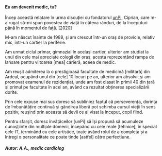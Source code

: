 
#### Eu am devenit medic, tu?

Încep această relatare în urma discuției cu fondatorul [unPi](https://www.unpi.ro), Ciprian, care m-a rugat să-mi spun povestea de viață în câteva rânduri, de la începuturi până în momentul de față. [2020]

M-am născut înainte de 1989, și am crescut într-un oraș de provicie, relativ mic, într-un cartier la periferie.

Am urmat ciclul primar, gimnazial în același cartier, ulterior am studiat la unul din cele mai apreciate colegii din oraș, acesta reprezentând rampa de lansare pentru viitoarea [mea] carieră, aceea de medic.

Am reușit admiterea la o prestigioasă facultate de medicină [militară] din Ardeal, ocupând unul din [cele] 10 locuri pe an, ulterior am absolvit și am promovat examenul de rezidențiat, unde am fost clasat în primii 40 din țară și primul pe facultate în acel an, având ca rezultat obținerea specializării dorite.

Prin cele expuse mai sus doresc să subliniez faptul că perseverența, dorința de îmbunătățire continuă și gândirea liberă pot schimba cursul vieții în sens pozitiv, reușind prin aceasta să devii ce ai visat la început, copil fiind.

Pentru sfarșit, doresc învățăceilor [unPi] să își propună să acumuleze cunoșțiinte din multiple domenii, începând cu cele reale [tehnice], în special cele IT, terminând cu cele artistice, toate având rolul de a completa și a întregi o personalitate ce poate tinde [astfel] către perfecțiune.


##### Autor: A.A., medic cardiolog


<script src="https://wchat.freshchat.com/js/widget.js"></script>

<script>
  window.fcWidget.init({
    token: "1dbeef16-76f2-47bc-bc8a-f848842e00d7",
    host: "https://wchat.freshchat.com"
  });
</script>
